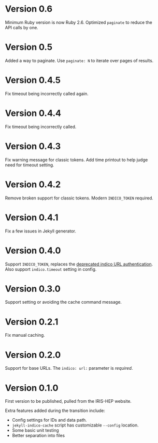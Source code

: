 
# Version 0.6

Minimum Ruby version is now Ruby 2.6. Optimized `paginate` to reduce the API calls by one.

# Version 0.5

Added a way to paginate. Use `paginate: N` to iterate over pages of results.

# Version 0.4.5

Fix timeout being incorrectly called again.

# Version 0.4.4

Fix timeout being incorrectly called.

# Version 0.4.3

Fix warning message for classic tokens. Add time printout to help judge need for
timeout setting.

# Version 0.4.2

Remove broken support for classic tokens. Modern `INDICO_TOKEN` required.

# Version 0.4.1

Fix a few issues in Jekyll generator.

# Version 0.4.0

Support `INDICO_TOKEN`, replaces the [deprecated indico URL
authentication](https://docs.getindico.io/en/stable/http-api/access/). Also
support `indico.timeout` setting in config.

# Version 0.3.0

Support setting or avoiding the cache command message.

# Version 0.2.1

Fix manual caching.

# Version 0.2.0

Support for base URLs. The `indico: url:` parameter is *required*.

# Version 0.1.0

First version to be published, pulled from the IRIS-HEP website.

Extra features added during the transition include:

* Config settings for IDs and data path.
* `jekyll-indico-cache` script has customizable `--config` location.
* Some basic unit testing
* Better separation into files
